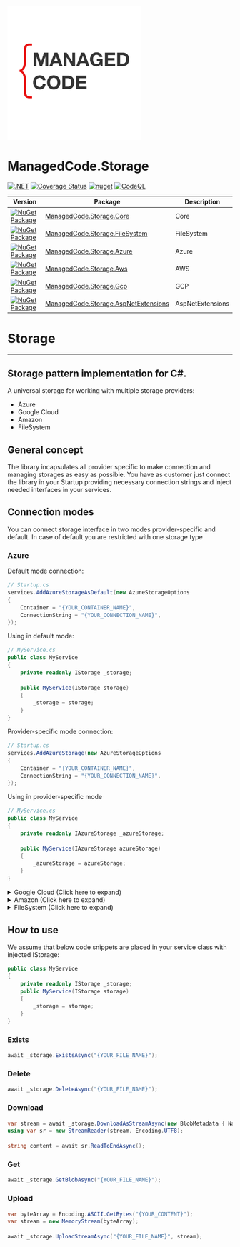 
<img alt="managed code repository" src="https://github.com/managed-code-hub/Storage/raw/main/logo.png" width="300px" />

# ManagedCode.Storage
[![.NET](https://github.com/managed-code-hub/Storage/actions/workflows/dotnet.yml/badge.svg)](https://github.com/managed-code-hub/Storage/actions/workflows/dotnet.yml)
[![Coverage Status](https://coveralls.io/repos/github/managed-code-hub/Storage/badge.svg?branch=main)](https://coveralls.io/github/managed-code-hub/Storage?branch=main)
[![nuget](https://github.com/managed-code-hub/Storage/actions/workflows/nuget.yml/badge.svg?branch=main)](https://github.com/managed-code-hub/Storage/actions/workflows/nuget.yml)
[![CodeQL](https://github.com/managed-code-hub/Storage/actions/workflows/codeql-analysis.yml/badge.svg?branch=main)](https://github.com/managed-code-hub/Storage/actions/workflows/codeql-analysis.yml)

| Version | Package                                                                                                                               | Description     |
| ------- |---------------------------------------------------------------------------------------------------------------------------------------|-----------------|
|[![NuGet Package](https://img.shields.io/nuget/v/ManagedCode.Storage.Core.svg)](https://www.nuget.org/packages/ManagedCode.Storage.Core) | [ManagedCode.Storage.Core](https://www.nuget.org/packages/ManagedCode.Storage.Core)                                                   | Core            |
|[![NuGet Package](https://img.shields.io/nuget/v/ManagedCode.Storage.FileSystem.svg)](https://www.nuget.org/packages/ManagedCode.Storage.FileSystem) | [ManagedCode.Storage.FileSystem](https://www.nuget.org/packages/ManagedCode.Storage.FileSystem)                                       | FileSystem         |
|[![NuGet Package](https://img.shields.io/nuget/v/ManagedCode.Storage.Azure.svg)](https://www.nuget.org/packages/ManagedCode.Storage.Azure) | [ManagedCode.Storage.Azure](https://www.nuget.org/packages/ManagedCode.Storage.Azure)                                                 | Azure           |
|[![NuGet Package](https://img.shields.io/nuget/v/ManagedCode.Storage.Aws.svg)](https://www.nuget.org/packages/ManagedCode.Storage.Aws) | [ManagedCode.Storage.Aws](https://www.nuget.org/packages/ManagedCode.Storage.Aws)                                     | AWS             |
|[![NuGet Package](https://img.shields.io/nuget/v/ManagedCode.Storage.Gcp.svg)](https://www.nuget.org/packages/ManagedCode.Storage.Gcp) | [ManagedCode.Storage.Gcp](https://www.nuget.org/packages/ManagedCode.Storage.Gcp)                                         | GCP             |
|[![NuGet Package](https://img.shields.io/nuget/v/ManagedCode.Storage.AspNetExtensions.svg)](https://www.nuget.org/packages/ManagedCode.Storage.AspNetExtensions) | [ManagedCode.Storage.AspNetExtensions](https://www.nuget.org/packages/ManagedCode.Storage.AspNetExtensions)                                         | AspNetExtensions          |

# Storage
---
## Storage pattern implementation for C#.
A universal storage for working with multiple storage providers:
- Azure 
- Google Cloud
- Amazon
- FileSystem
## General concept 
The library incapsulates all provider specific  to make connection and managing storages as easy as possible. You have as customer just connect the library in your Startup providing necessary connection strings and inject needed interfaces in your services.

## Connection modes
You can connect storage interface in two modes provider-specific and default. In case of default you are restricted with one storage type

### Azure

Default mode connection:

```cs
// Startup.cs
services.AddAzureStorageAsDefault(new AzureStorageOptions
{
    Container = "{YOUR_CONTAINER_NAME}",
    ConnectionString = "{YOUR_CONNECTION_NAME}",
});
```

Using in default mode:

```cs
// MyService.cs
public class MyService
{
    private readonly IStorage _storage;

    public MyService(IStorage storage)
    {
        _storage = storage;
    }
}

```

Provider-specific mode connection:

```cs
// Startup.cs
services.AddAzureStorage(new AzureStorageOptions
{
    Container = "{YOUR_CONTAINER_NAME}",
    ConnectionString = "{YOUR_CONNECTION_NAME}",
});
```

Using in provider-specific mode

```cs
// MyService.cs
public class MyService
{
    private readonly IAzureStorage _azureStorage;

    public MyService(IAzureStorage azureStorage)
    {
        _azureStorage = azureStorage;
    }
}
```
<details>
  <summary>Google Cloud (Click here to expand)</summary>

### Google Cloud 
Default mode connection:
```cs
// Startup.cs
services.AddGCPStorageAsDefault(opt =>
{
    opt.GoogleCredential = GoogleCredential.FromFile("{PATH_TO_YOUR_CREDENTIALS_FILE}.json");

    opt.BucketOptions = new BucketOptions()
    {
        ProjectId = "{YOUR_API_PROJECT_ID}",
        Bucket = "{YOUR_BUCKET_NAME}",
    };
});
```
Using in default mode:
```cs
// MyService.cs
public class MyService
{
    private readonly IStorage _storage;
  
    public MyService(IStorage storage)
    {
        _storage = storage;
    }
}
```
Provider-specific mode connection:
```cs
// Startup.cs
services.AddGCPStorage(new GCPStorageOptions
{
    BucketOptions = new BucketOptions()
    {
        ProjectId = "{YOUR_API_PROJECT_ID}",
        Bucket = "{YOUR_BUCKET_NAME}",
    }
});
```
Using in provider-specific mode
```cs
// MyService.cs
public class MyService
{
    private readonly IGCPStorage _gcpStorage;
    public MyService(IGCPStorage gcpStorage)
    {
        _gcpStorage = gcpStorage;
    }
}
```
</details>

<details>
  <summary>Amazon (Click here to expand)</summary>
  
### Amazon
Default mode connection:
```cs
// Startup.cs
//aws libarary overwrites property values. you should only create configurations this way. 
var awsConfig = new AmazonS3Config();
awsConfig.RegionEndpoint = RegionEndpoint.EUWest1;
awsConfig.ForcePathStyle = true;
awsConfig.UseHttp = true;
awsConfig.ServiceURL = "http://localhost:4566"; //this is the default port for the aws s3 emulator, must be last in the list

services.AddAWSStorageAsDefault(opt =>
{
    opt.PublicKey = "{YOUR_PUBLIC_KEY}";
    opt.SecretKey = "{YOUR_SECRET_KEY}";
    opt.Bucket = "{YOUR_BUCKET_NAME}";
    opt.OriginalOptions = awsConfig;
});
```
Using in default mode:
```cs
// MyService.cs
public class MyService
{
    private readonly IStorage _storage;
  
    public MyService(IStorage storage)
    {
        _storage = storage;
    }
}
```
Provider-specific mode connection:
```cs
// Startup.cs
services.AddAWSStorage(new AWSStorageOptions
{
    PublicKey = "{YOUR_PUBLIC_KEY}",
    SecretKey = "{YOUR_SECRET_KEY}",
    Bucket = "{YOUR_BUCKET_NAME}",
    OriginalOptions = awsConfig
});
```
Using in provider-specific mode
```cs
// MyService.cs
public class MyService
{
    private readonly IAWSStorage _gcpStorage;
    public MyService(IAWSStorage gcpStorage)
    {
        _gcpStorage = gcpStorage;
    }
}
```
</details>

<details>
  <summary>FileSystem (Click here to expand)</summary>
  
### FileSystem
Default mode connection:
```cs
// Startup.cs
services.AddFileSystemStorageAsDefault(opt =>
{
    opt.CommonPath = Path.Combine(Environment.CurrentDirectory, "{YOUR_BUCKET_NAME}");
    opt.Path = "{YOUR_BUCKET_NAME}";
});
```
Using in default mode:
```cs
// MyService.cs
public class MyService
{
    private readonly IStorage _storage;
  
    public MyService(IStorage storage)
    {
        _storage = storage;
    }
}
```
Provider-specific mode connection:
```cs
// Startup.cs
services.AddFileSystemStorage(new FileSystemStorageOptions
{
    CommonPath = Path.Combine(Environment.CurrentDirectory, "{YOUR_BUCKET_NAME}"),
    Path = "{YOUR_BUCKET_NAME}"
});
```
Using in provider-specific mode
```cs
// MyService.cs
public class MyService
{
    private readonly IFileSystemStorage _fileSystemStorage;
    public MyService(IFileSystemStorage fileSystemStorage)
    {
        _fileSystemStorage = fileSystemStorage;
    }
}
```
</details>

## How to use
We assume that below code snippets are placed in your service class with injected IStorage:

```cs
public class MyService
{
    private readonly IStorage _storage;
    public MyService(IStorage storage)
    {
        _storage = storage;
    }
}
```

### Exists
```cs
await _storage.ExistsAsync("{YOUR_FILE_NAME}");
```

### Delete
```cs
await _storage.DeleteAsync("{YOUR_FILE_NAME}");
```

### Download
```cs
var stream = await _storage.DownloadAsStreamAsync(new BlobMetadata { Name = "{YOUR_FILE_NAME}"});
using var sr = new StreamReader(stream, Encoding.UTF8);

string content = await sr.ReadToEndAsync();
```

### Get
```cs
await _storage.GetBlobAsync("{YOUR_FILE_NAME}");
```

### Upload
```cs
var byteArray = Encoding.ASCII.GetBytes("{YOUR_CONTENT}");
var stream = new MemoryStream(byteArray);

await _storage.UploadStreamAsync("{YOUR_FILE_NAME}", stream);
```


